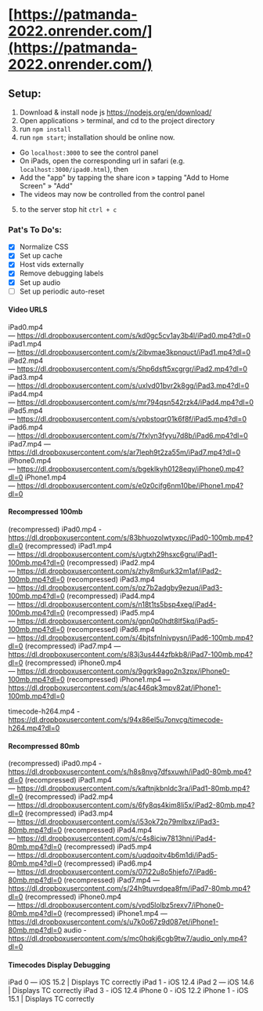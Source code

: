 # [https://patmanda-2022.onrender.com/](https://patmanda-2022.onrender.com/)

## Setup:

1. Download & install node js https://nodejs.org/en/download/
2. Open applications > terminal, and cd to the project directory
3. run `npm install`
4. run `npm start`; installation should be online now.

- Go `localhost:3000` to see the control panel
- On iPads, open the corresponding url in safari (e.g. `localhost:3000/ipad0.html`), then
- Add the "app" by tapping the share icon » tapping "Add to Home Screen" » "Add"
- The videos may now be controlled from the control panel

5. to the server stop hit `ctrl + c`

### Pat's To Do's:

- [x] Normalize CSS
- [x] Set up cache
- [x] Host vids externally
- [x] Remove debugging labels
- [x] Set up audio
- [ ] Set up periodic auto-reset

#### Video URLS

iPad0.mp4 — https://dl.dropboxusercontent.com/s/kd0gc5cv1ay3b4l/iPad0.mp4?dl=0
iPad1.mp4 — https://dl.dropboxusercontent.com/s/2ibvmae3kpnquct/iPad1.mp4?dl=0
iPad2.mp4 — https://dl.dropboxusercontent.com/s/5hp6dsft5xcgrgr/iPad2.mp4?dl=0
iPad3.mp4 — https://dl.dropboxusercontent.com/s/uxlvd01bvr2k8gg/iPad3.mp4?dl=0
iPad4.mp4 — https://dl.dropboxusercontent.com/s/mr794qsn542rzk4/iPad4.mp4?dl=0
iPad5.mp4 — https://dl.dropboxusercontent.com/s/vpbstoqr01k6f8f/iPad5.mp4?dl=0
iPad6.mp4 — https://dl.dropboxusercontent.com/s/7fxlyn3fyyu7d8b/iPad6.mp4?dl=0
iPad7.mp4 — https://dl.dropboxusercontent.com/s/ar7leph9t2za55m/iPad7.mp4?dl=0
iPhone0.mp4 — https://dl.dropboxusercontent.com/s/bgeklkyh0128eqy/iPhone0.mp4?dl=0
iPhone1.mp4 — https://dl.dropboxusercontent.com/s/e0z0cifg6nm10be/iPhone1.mp4?dl=0

#### Recompressed 100mb

(recompressed) iPad0.mp4 - https://dl.dropboxusercontent.com/s/83bhuozolwtyxpc/iPad0-100mb.mp4?dl=0
(recompressed) iPad1.mp4 — https://dl.dropboxusercontent.com/s/ugtxh29hsxc6gru/iPad1-100mb.mp4?dl=0
(recompressed) iPad2.mp4 — https://dl.dropboxusercontent.com/s/zhy8m6urk32m1af/iPad2-100mb.mp4?dl=0
(recompressed) iPad3.mp4 — https://dl.dropboxusercontent.com/s/pz7b2adgby9ezuq/iPad3-100mb.mp4?dl=0
(recompressed) iPad4.mp4 — https://dl.dropboxusercontent.com/s/n18t1ts5bsp4xeg/iPad4-100mb.mp4?dl=0
(recompressed) iPad5.mp4 — https://dl.dropboxusercontent.com/s/gpn0p0hdt8lf5kq/iPad5-100mb.mp4?dl=0
(recompressed) iPad6.mp4 — https://dl.dropboxusercontent.com/s/4bjtsfnlnivpysn/iPad6-100mb.mp4?dl=0
(recompressed) iPad7.mp4 — https://dl.dropboxusercontent.com/s/83j3us444zfbkb8/iPad7-100mb.mp4?dl=0
(recompressed) iPhone0.mp4 — https://dl.dropboxusercontent.com/s/9ggrk9ago2n3zpx/iPhone0-100mb.mp4?dl=0
(recompressed) iPhone1.mp4 — https://dl.dropboxusercontent.com/s/ac446qk3mpv82at/iPhone1-100mb.mp4?dl=0

timecode-h264.mp4 - https://dl.dropboxusercontent.com/s/94x86el5u7onvcg/timecode-h264.mp4?dl=0

#### Recompressed 80mb

(recompressed) iPad0.mp4 - https://dl.dropboxusercontent.com/s/h8s8nvg7dfsxuwh/iPad0-80mb.mp4?dl=0
(recompressed) iPad1.mp4 — https://dl.dropboxusercontent.com/s/kaftnjkbnldc3ra/iPad1-80mb.mp4?dl=0
(recompressed) iPad2.mp4 — https://dl.dropboxusercontent.com/s/6fy8qs4kim8li5x/iPad2-80mb.mp4?dl=0
(recompressed) iPad3.mp4 — https://dl.dropboxusercontent.com/s/i53ok72p79mlbxz/iPad3-80mb.mp4?dl=0
(recompressed) iPad4.mp4 — https://dl.dropboxusercontent.com/s/c4s8iciw7813hni/iPad4-80mb.mp4?dl=0
(recompressed) iPad5.mp4 — https://dl.dropboxusercontent.com/s/uqdqoitv4b6m1di/iPad5-80mb.mp4?dl=0
(recompressed) iPad6.mp4 — https://dl.dropboxusercontent.com/s/07l22u8o5hjefo7/iPad6-80mb.mp4?dl=0
(recompressed) iPad7.mp4 — https://dl.dropboxusercontent.com/s/24h9tuvrdqea8fm/iPad7-80mb.mp4?dl=0
(recompressed) iPhone0.mp4 — https://dl.dropboxusercontent.com/s/vpd5lolbz5rexv7/iPhone0-80mb.mp4?dl=0
(recompressed) iPhone1.mp4 — https://dl.dropboxusercontent.com/s/u7k0o67z9d087et/iPhone1-80mb.mp4?dl=0
audio - https://dl.dropboxusercontent.com/s/mc0hqkj6cgb9tw7/audio_only.mp4?dl=0

#### Timecodes Display Debugging

iPad 0 — iOS 15.2 | Displays TC correctly
iPad 1 - iOS 12.4
iPad 2 — iOS 14.6 | Displays TC correctly
iPad 3 - iOS 12.4
iPhone 0 - iOS 12.2
iPhone 1 - iOS 15.1 | Displays TC correctly
